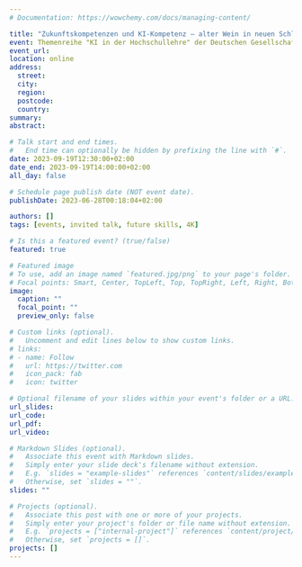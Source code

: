 ```yaml
---
# Documentation: https://wowchemy.com/docs/managing-content/

title: "Zukunftskompetenzen und KI-Kompetenz – alter Wein in neuen Schläuchen? Eine kritische Analyse"
event: Themenreihe "KI in der Hochschullehre" der Deutschen Gesellschaft für Hochschuldidaktik
event_url: 
location: online
address:
  street:
  city:
  region:
  postcode:
  country:
summary: 
abstract:

# Talk start and end times.
#   End time can optionally be hidden by prefixing the line with `#`.
date: 2023-09-19T12:30:00+02:00
date_end: 2023-09-19T14:00:00+02:00
all_day: false

# Schedule page publish date (NOT event date).
publishDate: 2023-06-28T00:18:04+02:00

authors: []
tags: [events, invited talk, future skills, 4K]

# Is this a featured event? (true/false)
featured: true

# Featured image
# To use, add an image named `featured.jpg/png` to your page's folder. 
# Focal points: Smart, Center, TopLeft, Top, TopRight, Left, Right, BottomLeft, Bottom, BottomRight.
image:
  caption: ""
  focal_point: ""
  preview_only: false

# Custom links (optional).
#   Uncomment and edit lines below to show custom links.
# links:
# - name: Follow
#   url: https://twitter.com
#   icon_pack: fab
#   icon: twitter

# Optional filename of your slides within your event's folder or a URL.
url_slides: 
url_code:
url_pdf:
url_video: 

# Markdown Slides (optional).
#   Associate this event with Markdown slides.
#   Simply enter your slide deck's filename without extension.
#   E.g. `slides = "example-slides"` references `content/slides/example-slides.md`.
#   Otherwise, set `slides = ""`.
slides: ""

# Projects (optional).
#   Associate this post with one or more of your projects.
#   Simply enter your project's folder or file name without extension.
#   E.g. `projects = ["internal-project"]` references `content/project/deep-learning/index.md`.
#   Otherwise, set `projects = []`.
projects: []
---
```

